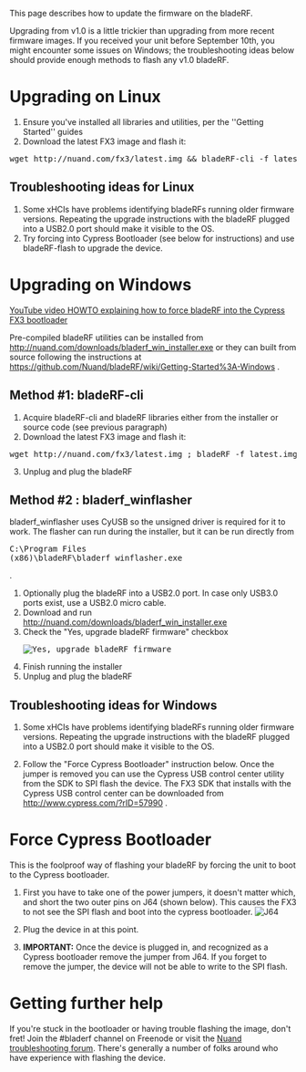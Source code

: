 This page describes how to update the firmware on the bladeRF.

Upgrading from v1.0 is a little trickier than upgrading from more recent firmware images. If you received your unit before September 10th, you might encounter some issues on Windows; the troubleshooting ideas below should provide enough methods to flash any v1.0 bladeRF.

# Upgrading on Linux #

1. Ensure you've installed all libraries and utilities, per the ''Getting Started'' guides
2. Download the latest FX3 image and flash it:
<pre>wget http://nuand.com/fx3/latest.img && bladeRF-cli -f latest.img</pre>

## Troubleshooting ideas for Linux ##

1. Some xHCIs have problems identifying bladeRFs running older firmware versions. Repeating the upgrade instructions with the bladeRF plugged into a USB2.0 port should make it visible to the OS.
2. Try forcing into Cypress Bootloader (see below for instructions) and use bladeRF-flash to upgrade the device.

# Upgrading on Windows #
[YouTube video HOWTO explaining how to force bladeRF into the Cypress FX3 bootloader](http://youtu.be/oolb9e_9qTc)

Pre-compiled bladeRF utilities can be installed from http://nuand.com/downloads/bladerf_win_installer.exe
or they can built from source following the instructions at https://github.com/Nuand/bladeRF/wiki/Getting-Started%3A-Windows .

## Method #1: bladeRF-cli ##
1. Acquire bladeRF-cli and bladeRF libraries either from the installer or source code (see previous paragraph)
2. Download the latest FX3 image and flash it:
<pre>wget http://nuand.com/fx3/latest.img ; bladeRF -f latest.img</pre>
3. Unplug and plug the bladeRF

## Method #2 : bladerf_winflasher ##
bladerf_winflasher uses CyUSB so the unsigned driver is required for it to work. The flasher can run during the installer, but it can be run directly from <pre>C:\Program Files (x86)\bladeRF\bladerf_winflasher.exe</pre>.

1. Optionally plug the bladeRF into a USB2.0 port. In case only USB3.0 ports exist, use a USB2.0 micro cable.
2. Download and run http://nuand.com/downloads/bladerf_win_installer.exe
3. Check the "Yes, upgrade bladeRF firmware" checkbox<pre>![Yes, upgrade bladeRF firmware](http://nuand.com/upgrade.png)</pre>
4. Finish running the installer
5. Unplug and plug the bladeRF


## Troubleshooting ideas for Windows ##

1. Some xHCIs have problems identifying bladeRFs running older firmware versions. Repeating the upgrade instructions with the bladeRF plugged into a USB2.0 port should make it visible to the OS.

2. Follow the "Force Cypress Bootloader" instruction below. Once the jumper is removed you can use the Cypress USB control center utility from the SDK to SPI flash the device. The FX3 SDK that installs with the Cypress USB control center can be downloaded from http://www.cypress.com/?rID=57990 .

# Force Cypress Bootloader #
This is the foolproof way of flashing your bladeRF by forcing the unit to boot to the Cypress bootloader.

1. First you have to take one of the power jumpers, it doesn't matter which, and short the two outer pins on J64 (shown below). This causes the FX3 to not see the SPI flash and boot into the cypress bootloader.
![J64](http://nuand.com/J64.png)

2. Plug the device in at this point.

3. **IMPORTANT:** Once the device is plugged in, and recognized as a Cypress bootloader remove the jumper from J64. If you forget to remove the jumper, the device will not be able to write to the SPI flash.


# Getting further help
If you're stuck in the bootloader or having trouble flashing the image, don't fret! Join the #bladerf channel on Freenode or visit the [Nuand troubleshooting forum](http://nuand.com/forums/viewforum.php?f=4). There's generally a number of folks around who have experience with flashing the device.